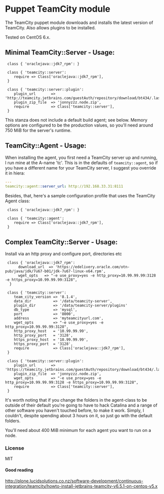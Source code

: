 # Puppet TeamCity module

The TeamCity puppet module downloads and installs the latest version of TeamCity.
Also allows plugins to be installed. 

Tested on CentOS 6.x.

## Minimal TeamCity::Server - Usage:


```puppet
 class { 'oraclejava::jdk7_rpm': }
 
 class { 'teamcity::server':
    require => Class['oraclejava::jdk7_rpm'],
 }

 class { 'teamcity::server::plugin':
    plugin_url       => 'http://teamcity.jetbrains.com/guestAuth/repository/download/bt434/.lastSuccessful/jonnyzzz.node.zip',
    plugin_zip_file  => 'jonnyzzz.node.zip',
    require          => Class['teamcity::server'],
 }
```



This stanza does not include a default build agent; see below. Memory options
are configured to be the production values, so you'll need around 750 MiB for
the server's runtime.

## TeamCity::Agent - Usage:

When installing the agent, you first need a TeamCity server up and running, I
run mine at the A-name 'tc'. This is in the defaults of `teamcity::agent`, so if
you have a different name for your TeamCity server, I suggest you override it in
hiera:

```yaml
---
teamcity::agent::server_url: http://192.168.33.31:8111
```

Besides, that, here's a sample configuration profile that uses the TeamCity
Agent class:

```puppet
 class { 'oraclejava::jdk7_rpm': }
 
 class { 'teamcity::agent':
    require => Class['oraclejava::jdk7_rpm'],
 }
```

## Complex TeamCity::Server - Usage:


Install via an http proxy and configure port, directories etc

```puppet
 class { 'oraclejava::jdk7_rpm':
      download_url  => 'https://edelivery.oracle.com/otn-pub/java/jdk/7u67-b01/jdk-7u67-linux-x64.rpm',
      wget_opts   => "-e use_proxy=yes -e http_proxy=10.99.99.99:3128  -e https_proxy=10.99.99.99:3128",
  }

 class { 'teamcity::server':
    team_city_version => '8.1.4',
    data_dir          => '/data/teamcity-server',
    plugin_dir        => '/data/teamcity-server/plugins'
    db_type           => 'mysql',
    port              => '8000', 
    address           => 'myteamcityurl.com',
    wget_opts         => "-e use_proxy=yes -e http_proxy=10.99.99.99:3128",
    http_proxy_host   = '10.99.99.99',
    http_proxy_port   = '3128',
    https_proxy_host  = '10.99.99.99',
    https_proxy_port  = '3128',
    require           => Class['oraclejava::jdk7_rpm'],
 }
 
 class { 'teamcity::server::plugin':
    plugin_url       => 'https://teamcity.jetbrains.com/guestAuth/repository/download/bt434/.lastSuccessful/jonnyzzz.node.zip',
    plugin_zip_file  => 'jonnyzzz.node.zip',
    wget_opts        => "-e use_proxy=yes -e http_proxy=10.99.99.99:3128 -e https_proxy=10.99.99.99:3128",
    require          => Class['teamcity::server'],
 }
 ```

It's worth noting that if you change the folders in the agent-class to be
outside of their default you're going to have to hack Catalina and a range of
other software you haven't touched before, to make it work. Simply, I couldn't,
despite spending about 3 hours on it, so just go with the default folders.

You'll need about 400 MiB minimum for each agent you want to run on a node.

### License

MIT


#### Good reading

http://plone.lucidsolutions.co.nz/software-development/continuous-integration/teamcity/howto-install-jetbrains-teamcity-v6.5.1-on-centos-v5.x
